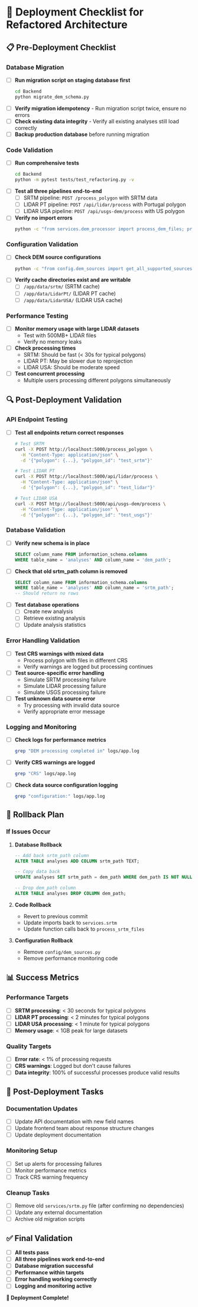 # 🚀 **Deployment Checklist for Refactored Architecture**

## 📋 **Pre-Deployment Checklist**

### **Database Migration**
- [ ] **Run migration script on staging database first**
  ```bash
  cd Backend
  python migrate_dem_schema.py
  ```
- [ ] **Verify migration idempotency** - Run migration script twice, ensure no errors
- [ ] **Check existing data integrity** - Verify all existing analyses still load correctly
- [ ] **Backup production database** before running migration

### **Code Validation**
- [ ] **Run comprehensive tests**
  ```bash
  cd Backend
  python -m pytest tests/test_refactoring.py -v
  ```
- [ ] **Test all three pipelines end-to-end**
  - [ ] SRTM pipeline: `POST /process_polygon` with SRTM data
  - [ ] LIDAR PT pipeline: `POST /api/lidar/process` with Portugal polygon
  - [ ] LIDAR USA pipeline: `POST /api/usgs-dem/process` with US polygon
- [ ] **Verify no import errors**
  ```bash
  python -c "from services.dem_processor import process_dem_files; print('✅ Imports OK')"
  ```

### **Configuration Validation**
- [ ] **Check DEM source configurations**
  ```bash
  python -c "from config.dem_sources import get_all_supported_sources; print(get_all_supported_sources())"
  ```
- [ ] **Verify cache directories exist and are writable**
  - [ ] `/app/data/srtm/` (SRTM cache)
  - [ ] `/app/data/LidarPt/` (LIDAR PT cache)
  - [ ] `/app/data/LidarUSA/` (LIDAR USA cache)

### **Performance Testing**
- [ ] **Monitor memory usage with large LIDAR datasets**
  - Test with 500MB+ LIDAR files
  - Verify no memory leaks
- [ ] **Check processing times**
  - SRTM: Should be fast (< 30s for typical polygons)
  - LIDAR PT: May be slower due to reprojection
  - LIDAR USA: Should be moderate speed
- [ ] **Test concurrent processing**
  - Multiple users processing different polygons simultaneously

## 🔍 **Post-Deployment Validation**

### **API Endpoint Testing**
- [ ] **Test all endpoints return correct responses**
  ```bash
  # Test SRTM
  curl -X POST http://localhost:5000/process_polygon \
    -H "Content-Type: application/json" \
    -d '{"polygon": {...}, "polygon_id": "test_srtm"}'
  
  # Test LIDAR PT
  curl -X POST http://localhost:5000/api/lidar/process \
    -H "Content-Type: application/json" \
    -d '{"polygon": {...}, "polygon_id": "test_lidar"}'
  
  # Test LIDAR USA
  curl -X POST http://localhost:5000/api/usgs-dem/process \
    -H "Content-Type: application/json" \
    -d '{"polygon": {...}, "polygon_id": "test_usgs"}'
  ```

### **Database Validation**
- [ ] **Verify new schema is in place**
  ```sql
  SELECT column_name FROM information_schema.columns 
  WHERE table_name = 'analyses' AND column_name = 'dem_path';
  ```
- [ ] **Check that old srtm_path column is removed**
  ```sql
  SELECT column_name FROM information_schema.columns 
  WHERE table_name = 'analyses' AND column_name = 'srtm_path';
  -- Should return no rows
  ```
- [ ] **Test database operations**
  - [ ] Create new analysis
  - [ ] Retrieve existing analysis
  - [ ] Update analysis statistics

### **Error Handling Validation**
- [ ] **Test CRS warnings with mixed data**
  - Process polygon with files in different CRS
  - Verify warnings are logged but processing continues
- [ ] **Test source-specific error handling**
  - Simulate SRTM processing failure
  - Simulate LIDAR processing failure
  - Simulate USGS processing failure
- [ ] **Test unknown data source error**
  - Try processing with invalid data source
  - Verify appropriate error message

### **Logging and Monitoring**
- [ ] **Check logs for performance metrics**
  ```bash
  grep "DEM processing completed in" logs/app.log
  ```
- [ ] **Verify CRS warnings are logged**
  ```bash
  grep "CRS" logs/app.log
  ```
- [ ] **Check data source configuration logging**
  ```bash
  grep "configuration:" logs/app.log
  ```

## 🚨 **Rollback Plan**

### **If Issues Occur**
1. **Database Rollback**
   ```sql
   -- Add back srtm_path column
   ALTER TABLE analyses ADD COLUMN srtm_path TEXT;
   
   -- Copy data back
   UPDATE analyses SET srtm_path = dem_path WHERE dem_path IS NOT NULL;
   
   -- Drop dem_path column
   ALTER TABLE analyses DROP COLUMN dem_path;
   ```

2. **Code Rollback**
   - Revert to previous commit
   - Update imports back to `services.srtm`
   - Update function calls back to `process_srtm_files`

3. **Configuration Rollback**
   - Remove `config/dem_sources.py`
   - Remove performance monitoring code

## 📊 **Success Metrics**

### **Performance Targets**
- [ ] **SRTM processing**: < 30 seconds for typical polygons
- [ ] **LIDAR PT processing**: < 2 minutes for typical polygons
- [ ] **LIDAR USA processing**: < 1 minute for typical polygons
- [ ] **Memory usage**: < 1GB peak for large datasets

### **Quality Targets**
- [ ] **Error rate**: < 1% of processing requests
- [ ] **CRS warnings**: Logged but don't cause failures
- [ ] **Data integrity**: 100% of successful processes produce valid results

## 🎯 **Post-Deployment Tasks**

### **Documentation Updates**
- [ ] Update API documentation with new field names
- [ ] Update frontend team about response structure changes
- [ ] Update deployment documentation

### **Monitoring Setup**
- [ ] Set up alerts for processing failures
- [ ] Monitor performance metrics
- [ ] Track CRS warning frequency

### **Cleanup Tasks**
- [ ] Remove old `services/srtm.py` file (after confirming no dependencies)
- [ ] Update any external documentation
- [ ] Archive old migration scripts

## ✅ **Final Validation**

- [ ] **All tests pass**
- [ ] **All three pipelines work end-to-end**
- [ ] **Database migration successful**
- [ ] **Performance within targets**
- [ ] **Error handling working correctly**
- [ ] **Logging and monitoring active**

**🎉 Deployment Complete!**
